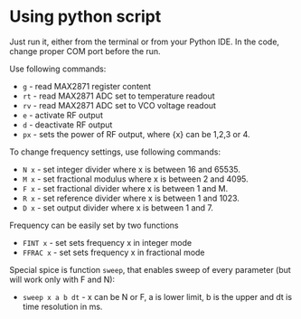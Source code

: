 # Using python script

Just run it, either from the terminal or from your Python IDE. 
In the code, change proper COM port before the run.

Use following commands:
  * `g` - read MAX2871 register content
  * `rt` - read MAX2871 ADC set to temperature readout
  * `rv` - read MAX2871 ADC set to VCO voltage readout
  * `e` - activate RF output
  * `d` - deactivate RF output
  * `px` - sets the power of RF output, where {x} can be 1,2,3 or 4.

 To change frequency settings, use following commands:
  * `N x` - set integer divider where x is between 16 and 65535.
  * `M x` - set fractional modulus where x is between 2 and 4095.
  * `F x` - set fractional divider where x is between 1 and M.
  * `R x` - set reference divider where x is between 1 and 1023.
  * `D x` - set output divider where x is between 1 and 7.

 Frequency can be easily set by two functions
  * `FINT x` - set sets frequency x in integer mode
  * `FFRAC x` - set sets frequency x in fractional mode

 Special spice is function `sweep`, that enables sweep of every parameter (but will work only with F and N):
  * `sweep x a b dt` - x can be N or F, a is lower limit, b is the upper and dt is time resolution in ms.
